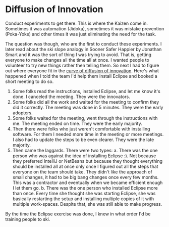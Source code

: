 # Diffusion of Innovation

Conduct experiments to get there. This is where the Kaizen come in. Sometimes it was automation (Jidoka), sometimes it was mistake prevention (Poka-Yoke) and other times it was just eliminating the need for the task.

The question was though, who are the first to conduct these experiments.
I later read about the ski slope analogy in Sooner Safer Happier by Jonathan Smart and it was the sort of thing I was trying to avoid.
That is, getting everyone to make changes all the time all at once.
I wanted people to volunteer to try new things rather then telling them. 
So next I had to figure out where everyone fit in the [curve of diffusion of innovation](https://www.youtube.com/watch?v=-g_FK1qEIZQ). 
Here's what happened when I told the team I'd help them install Eclipse and booked a short meeting to do so.

1. Some folks read the instructions, installed Eclipse, and let me know it's done. I canceled the meeting. They were the innovators.
2. Some folks did all the work and waited for the meeting to confirm they did it correctly. The meeting was done in 5 minutes. They were the early adopters.
3. Some folks waited for the meeting, went through the instructions with me. The meeting ended on time. They were the early majority.
4. Then there were folks who just weren't comfortable with installing software. For them I needed more time in the meeting or more meetings. I also had to update the steps to be even clearer. They were the late majority.
5. Then came the laggards. There were two types:
    a. There was the one person who was against the idea of installing Eclipse :). Not because they preferred IntelliJ or NetBeans but because they thought everything should be installed all at once only once I figured out all the steps that everyone on the team should take. They didn't like the approach of small changes, it had to be big bang changes once every few months. This was a contractor and eventually when we became efficient enough I let them go.
    b. There was the one person who installed Eclipse more than once. Every time she thought she was starting Eclipse, she was basically restarting the setup and installing multiple copies of it with multiple work-spaces. Despite that, she was still able to make progress.

By the time the Eclipse exercise was done, I knew in what order I'd be training people to ski.